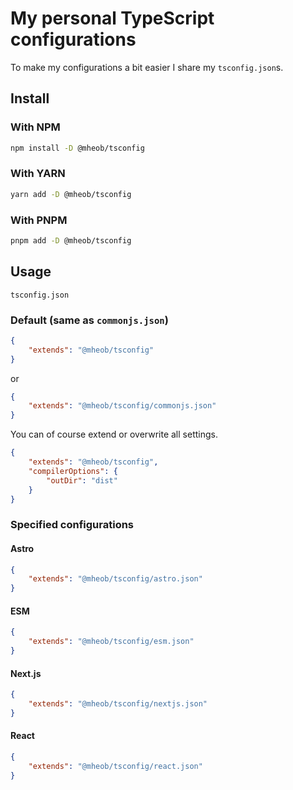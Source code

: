 # My personal TypeScript configurations

To make my configurations a bit easier I share my `tsconfig.json`s.

## Install

### With NPM

```sh
npm install -D @mheob/tsconfig
```

### With YARN

```sh
yarn add -D @mheob/tsconfig
```

### With PNPM

```sh
pnpm add -D @mheob/tsconfig
```

## Usage

`tsconfig.json`

### Default (same as `commonjs.json`)

```json
{
	"extends": "@mheob/tsconfig"
}
```

or

```json
{
	"extends": "@mheob/tsconfig/commonjs.json"
}
```

You can of course extend or overwrite all settings.

```json
{
	"extends": "@mheob/tsconfig",
	"compilerOptions": {
		"outDir": "dist"
	}
}
```

### Specified configurations

#### Astro

```json
{
	"extends": "@mheob/tsconfig/astro.json"
}
```

#### ESM

```json
{
	"extends": "@mheob/tsconfig/esm.json"
}
```

#### Next.js

```json
{
	"extends": "@mheob/tsconfig/nextjs.json"
}
```

#### React

```json
{
	"extends": "@mheob/tsconfig/react.json"
}
```
